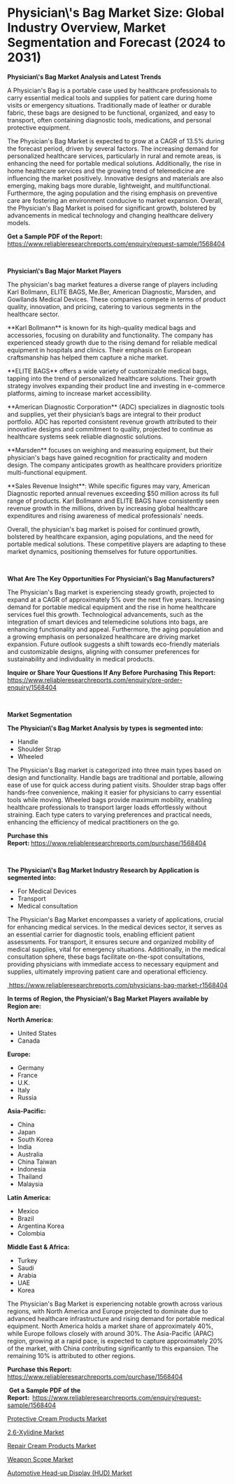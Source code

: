 <p><h1>Physician\'s Bag Market Size: Global Industry Overview, Market Segmentation and Forecast (2024 to 2031)</h1></p><p><strong>Physician\'s Bag Market Analysis and Latest Trends</strong></p>
<p><p>A Physician's Bag is a portable case used by healthcare professionals to carry essential medical tools and supplies for patient care during home visits or emergency situations. Traditionally made of leather or durable fabric, these bags are designed to be functional, organized, and easy to transport, often containing diagnostic tools, medications, and personal protective equipment.</p><p>The Physician's Bag Market is expected to grow at a CAGR of 13.5% during the forecast period, driven by several factors. The increasing demand for personalized healthcare services, particularly in rural and remote areas, is enhancing the need for portable medical solutions. Additionally, the rise in home healthcare services and the growing trend of telemedicine are influencing the market positively. Innovative designs and materials are also emerging, making bags more durable, lightweight, and multifunctional. Furthermore, the aging population and the rising emphasis on preventive care are fostering an environment conducive to market expansion. Overall, the Physician's Bag Market is poised for significant growth, bolstered by advancements in medical technology and changing healthcare delivery models.</p></p>
<p><strong>Get a Sample PDF of the Report:&nbsp;</strong> <a href="https://www.reliableresearchreports.com/enquiry/request-sample/1568404?utm_campaign=12&utm_medium=2&utm_source=Github&utm_content=ia&utm_term=14102024&utm_id=physicians-bag">https://www.reliableresearchreports.com/enquiry/request-sample/1568404</a></p>
<p>&nbsp;</p>
<p><strong>Physician\'s Bag Major Market Players</strong></p>
<p><p>The physician's bag market features a diverse range of players including Karl Bollmann, ELITE BAGS, Me.Ber, American Diagnostic, Marsden, and Gowllands Medical Devices. These companies compete in terms of product quality, innovation, and pricing, catering to various segments in the healthcare sector.</p><p>**Karl Bollmann** is known for its high-quality medical bags and accessories, focusing on durability and functionality. The company has experienced steady growth due to the rising demand for reliable medical equipment in hospitals and clinics. Their emphasis on European craftsmanship has helped them capture a niche market.</p><p>**ELITE BAGS** offers a wide variety of customizable medical bags, tapping into the trend of personalized healthcare solutions. Their growth strategy involves expanding their product line and investing in e-commerce platforms, aiming to increase market accessibility.</p><p>**American Diagnostic Corporation** (ADC) specializes in diagnostic tools and supplies, yet their physician’s bags are integral to their product portfolio. ADC has reported consistent revenue growth attributed to their innovative designs and commitment to quality, projected to continue as healthcare systems seek reliable diagnostic solutions.</p><p>**Marsden** focuses on weighing and measuring equipment, but their physician's bags have gained recognition for practicality and modern design. The company anticipates growth as healthcare providers prioritize multi-functional equipment.</p><p>**Sales Revenue Insight**: While specific figures may vary, American Diagnostic reported annual revenues exceeding $50 million across its full range of products. Karl Bollmann and ELITE BAGS have consistently seen revenue growth in the millions, driven by increasing global healthcare expenditures and rising awareness of medical professionals' needs. </p><p>Overall, the physician's bag market is poised for continued growth, bolstered by healthcare expansion, aging populations, and the need for portable medical solutions. These competitive players are adapting to these market dynamics, positioning themselves for future opportunities.</p></p>
<p>&nbsp;</p>
<p><strong>What Are The Key Opportunities For Physician\'s Bag Manufacturers?</strong></p>
<p><p>The Physician's Bag market is experiencing steady growth, projected to expand at a CAGR of approximately 5% over the next five years. Increasing demand for portable medical equipment and the rise in home healthcare services fuel this growth. Technological advancements, such as the integration of smart devices and telemedicine solutions into bags, are enhancing functionality and appeal. Furthermore, the aging population and a growing emphasis on personalized healthcare are driving market expansion. Future outlook suggests a shift towards eco-friendly materials and customizable designs, aligning with consumer preferences for sustainability and individuality in medical products.</p></p>
<p><strong>Inquire or Share Your Questions If Any Before Purchasing This Report:</strong> <a href="https://www.reliableresearchreports.com/enquiry/pre-order-enquiry/1568404?utm_campaign=12&utm_medium=2&utm_source=Github&utm_content=ia&utm_term=14102024&utm_id=physicians-bag">https://www.reliableresearchreports.com/enquiry/pre-order-enquiry/1568404</a></p>
<p>&nbsp;</p>
<p><strong>Market Segmentation</strong></p>
<p><strong>The Physician\'s Bag Market Analysis by types is segmented into:</strong></p>
<p><ul><li>Handle</li><li>Shoulder Strap</li><li>Wheeled</li></ul></p>
<p><p>The Physician's Bag market is categorized into three main types based on design and functionality. Handle bags are traditional and portable, allowing ease of use for quick access during patient visits. Shoulder strap bags offer hands-free convenience, making it easier for physicians to carry essential tools while moving. Wheeled bags provide maximum mobility, enabling healthcare professionals to transport larger loads effortlessly without straining. Each type caters to varying preferences and practical needs, enhancing the efficiency of medical practitioners on the go.</p></p>
<p><strong>Purchase this Report:&nbsp;</strong><a href="https://www.reliableresearchreports.com/purchase/1568404?utm_campaign=12&utm_medium=2&utm_source=Github&utm_content=ia&utm_term=14102024&utm_id=physicians-bag">https://www.reliableresearchreports.com/purchase/1568404</a></p>
<p>&nbsp;</p>
<p><strong>The Physician\'s Bag Market Industry Research by Application is segmented into:</strong></p>
<p><ul><li>For Medical Devices</li><li>Transport</li><li>Medical consultation</li></ul></p>
<p><p>The Physician's Bag Market encompasses a variety of applications, crucial for enhancing medical services. In the medical devices sector, it serves as an essential carrier for diagnostic tools, enabling efficient patient assessments. For transport, it ensures secure and organized mobility of medical supplies, vital for emergency situations. Additionally, in the medical consultation sphere, these bags facilitate on-the-spot consultations, providing physicians with immediate access to necessary equipment and supplies, ultimately improving patient care and operational efficiency.</p></p>
<p><a href="https://www.reliableresearchreports.com/physicians-bag-market-r1568404?utm_campaign=12&utm_medium=2&utm_source=Github&utm_content=ia&utm_term=14102024&utm_id=physicians-bag">&nbsp;https://www.reliableresearchreports.com/physicians-bag-market-r1568404</a></p>
<p><strong>In terms of Region, the Physician\'s Bag Market Players available by Region are:</strong></p>
<p>
    <p> <strong> North America: </strong>
        <ul>
            <li>United States</li>
            <li>Canada</li>
        </ul>
        </p> 
    <p> <strong> Europe: </strong>
        <ul>
            <li>Germany</li>
            <li>France</li>
            <li>U.K.</li>
            <li>Italy</li>
            <li>Russia</li>
        </ul>
        </p> 
    <p> <strong> Asia-Pacific: </strong>
        <ul>
            <li>China</li>
            <li>Japan</li>
            <li>South Korea</li>
            <li>India</li>
            <li>Australia</li>
            <li>China Taiwan</li>
            <li>Indonesia</li>
            <li>Thailand</li>
            <li>Malaysia</li>
        </ul>
        </p> 
    <p> <strong> Latin America: </strong>
        <ul>
            <li>Mexico</li>
            <li>Brazil</li>
            <li>Argentina Korea</li>
            <li>Colombia</li>
        </ul>
        </p> 
    <p> <strong> Middle East & Africa: </strong>
        <ul>
            <li>Turkey</li>
            <li>Saudi</li>
            <li>Arabia</li>
            <li>UAE</li>
            <li>Korea</li>
        </ul>
    </p>
    </p>
<p><p>The Physician's Bag Market is experiencing notable growth across various regions, with North America and Europe projected to dominate due to advanced healthcare infrastructure and rising demand for portable medical equipment. North America holds a market share of approximately 40%, while Europe follows closely with around 30%. The Asia-Pacific (APAC) region, growing at a rapid pace, is expected to capture approximately 20% of the market, with China contributing significantly to this expansion. The remaining 10% is attributed to other regions.</p></p>
<p><strong>Purchase this Report: </strong><a href="https://www.reliableresearchreports.com/purchase/1568404?utm_campaign=12&utm_medium=2&utm_source=Github&utm_content=ia&utm_term=14102024&utm_id=physicians-bag">https://www.reliableresearchreports.com/purchase/1568404</a></p>
<p>&nbsp;<strong>Get a Sample PDF of the Report:&nbsp;&nbsp;</strong><a href="https://www.reliableresearchreports.com/enquiry/request-sample/1568404?utm_campaign=12&utm_medium=2&utm_source=Github&utm_content=ia&utm_term=14102024&utm_id=physicians-bag">https://www.reliableresearchreports.com/enquiry/request-sample/1568404</a></p>
<p><strong></strong></p>
<p><p><a href="https://github.com/GenaGaines34/Market-Research-Report-List-1/blob/main/protective-cream-products-market.md?utm_campaign=12&utm_medium=2&utm_source=Github&utm_content=ia&utm_term=14102024&utm_id=physicians-bag">Protective Cream Products Market</a></p><p><a href="https://www.linkedin.com/pulse/26-xylidine-market-size-growth-industry-analysis-segmentation-rrmre?utm_campaign=12&utm_medium=2&utm_source=Github&utm_content=ia&utm_term=14102024&utm_id=physicians-bag">2,6-Xylidine Market</a></p><p><a href="https://github.com/AbbasMahmud554/Market-Research-Report-List-1/blob/main/repair-cream-products-market.md?utm_campaign=12&utm_medium=2&utm_source=Github&utm_content=ia&utm_term=14102024&utm_id=physicians-bag">Repair Cream Products Market</a></p><p><a href="https://www.linkedin.com/pulse/strategic-forecast-weapon-scope-market-growth-trends-size-xo3he?utm_campaign=12&utm_medium=2&utm_source=Github&utm_content=ia&utm_term=14102024&utm_id=physicians-bag">Weapon Scope Market</a></p><p><a href="https://www.linkedin.com/pulse/emerging-trends-automotive-head-up-display-hud-market-global-bmxre?utm_campaign=12&utm_medium=2&utm_source=Github&utm_content=ia&utm_term=14102024&utm_id=physicians-bag">Automotive Head-up Display (HUD) Market</a></p></p>